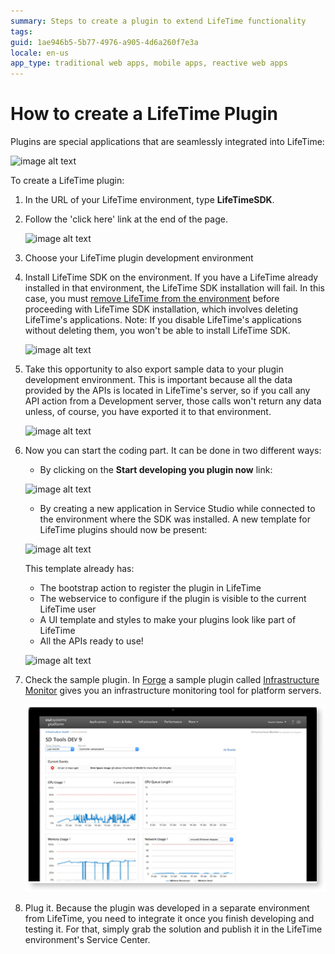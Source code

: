 ```yaml
---
summary: Steps to create a plugin to extend LifeTime functionality
tags: 
guid: 1ae946b5-5b77-4976-a905-4d6a260f7e3a
locale: en-us
app_type: traditional web apps, mobile apps, reactive web apps
---
```


# How to create a LifeTime Plugin

Plugins are special applications that are seamlessly integrated into LifeTime:

![image alt text](images/How-to-create-a-LifeTime-Plugin-0.png)

To create a LifeTime plugin:

1. In the URL of your LifeTime environment, type **LifeTimeSDK**.

1. Follow the 'click here' link at the end of the page.

    ![image alt text](images/How-to-create-a-LifeTime-Plugin-1.png)

1. Choose your LifeTime plugin development environment

1. Install LifeTime SDK on the environment. If you have a LifeTime already installed in that environment, the LifeTime SDK installation will fail. In this case, you must [remove LifeTime from the environment](https://success.outsystems.com/Support/Enterprise_Customers/Maintenance_and_Operations/Remove_the_infrastructure_management_console_from_an_environment) before proceeding with LifeTime SDK installation, which involves deleting LifeTime's applications. Note: If you disable LifeTime's applications without deleting them, you won't be able to install LifeTime SDK.

    ![image alt text](images/How-to-create-a-LifeTime-Plugin-2.png)

1. Take this opportunity to also export sample data to your plugin development environment. This is important because all the data provided by the APIs is located in LifeTime's server, so if you call any API action from a Development server, those calls won't return any data unless, of course, you have exported it to that environment.

    ![image alt text](images/How-to-create-a-LifeTime-Plugin-3.png)

1. Now you can start the coding part. It can be done in two different ways:
    * By clicking on the **Start developing you plugin now** link:

    ![image alt text](images/How-to-create-a-LifeTime-Plugin-4.png)

    * By creating a new application in Service Studio while connected to the environment where the SDK was installed. A new template for  LifeTime plugins should now be present:
    
    ![image alt text](images/How-to-create-a-LifeTime-Plugin-5.png)

    This template already has:

    * The bootstrap action to register the plugin in LifeTime
    * The webservice to configure if the plugin is visible to the current LifeTime user
    * A UI template and styles to make your plugins look like part of LifeTime
    * All the APIs ready to use!

    ![image alt text](images/How-to-create-a-LifeTime-Plugin-6.png)

1. Check the sample plugin. In [Forge](http://www.outsystems.com/forge/) a sample plugin called [Infrastructure Monitor](https://www.outsystems.com/forge/component-overview/1178/infrastructure-monitor/) gives you an infrastructure monitoring tool for platform servers.

    ![image alt text](images/How-to-create-a-LifeTime-Plugin-7.png)

1. Plug it. Because the plugin was developed in a separate environment from LifeTime, you need to integrate it once you finish developing and testing it. For that, simply grab the solution and publish it in the LifeTime environment's Service Center.
